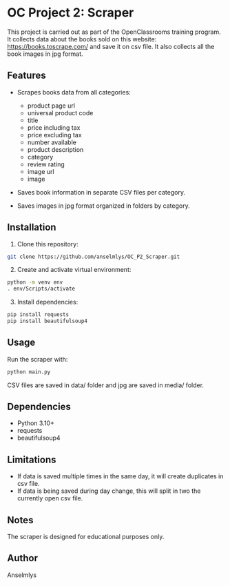 # OC Project 2: Scraper

This project is carried out as part of the OpenClassrooms training program. 
It collects data about the books sold on this website: https://books.toscrape.com/ and save it on csv file. It also collects all the book images in jpg format.


## Features
- Scrapes books data from all categories:
    - product page url
    - universal product code
    - title
    - price including tax
    - price excluding tax
    - number available
    - product description
    - category
    - review rating
    - image url
    - image
    
- Saves book information in separate CSV files per category.
- Saves images in jpg format organized in folders by category.


## Installation
1. Clone this repository:
```bash
git clone https://github.com/anselmlys/OC_P2_Scraper.git
```

2. Create and activate virtual environment:
```bash
python -m venv env
. env/Scripts/activate
```

3. Install dependencies:
```bash
pip install requests
pip install beautifulsoup4
```


## Usage
Run the scraper with:
```bash
python main.py
```
CSV files are saved in data/ folder and jpg are saved in media/ folder.


## Dependencies

- Python 3.10+
- requests
- beautifulsoup4


## Limitations

- If data is saved multiple times in the same day, it will create duplicates in csv file.
- If data is being saved during day change, this will split in two the currently open csv file.


## Notes

The scraper is designed for educational purposes only.


## Author

Anselmlys
